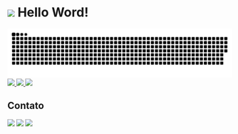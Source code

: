 <h1><img src="https://emojis.slackmojis.com/emojis/images/1531849430/4246/blob-sunglasses.gif?1531849430" width="30"/> Hello Word! </h1>

<p>
  <a href="https://github.com/HardDevInfo">
    <img src="https://github.com/dliocode/dliocode/blob/main/assets/github-contribution-grid-snake.svg"/>
    <img src="https://github-profile-summary-cards.vercel.app/api/cards/profile-details?username=harddevinfo&theme=vue"/>
    <img src="https://github-readme-stats.vercel.app/api?username=HardDevInfo&theme=radical&show_icons=true"/>
    <img src="https://github-readme-stats.vercel.app/api/top-langs/?username=harddevinfo&layout=compact&langs_count=8&theme=dark"/>
  </a>
</p>

## Contato
<a href="https://instagram.com/_harddev" target="_blank"><img src="https://img.shields.io/badge/-Instagram-%23E4405F?style=for-the-badge&logo=instagram&logoColor=white" target="_blank"></a>
<a href = "mailto:renato@harddev.org"><img src="https://img.shields.io/badge/Gmail-D14836?style=for-the-badge&logo=gmail&logoColor=white" target="_blank"></a>
<a href="https://www.linkedin.com/in/harddev" target="_blank"><img src="https://img.shields.io/badge/-LinkedIn-%230077B5?style=for-the-badge&logo=linkedin&logoColor=white" target="_blank"></a>